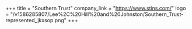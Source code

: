 +++
title = "Southern Trust"
company_link = "https://www.stins.com/"
logo = "/v1586285807/Lee%2C%20Hill%20and%20Johnston/Southern_Trust-represented_jkxsop.png"
+++
